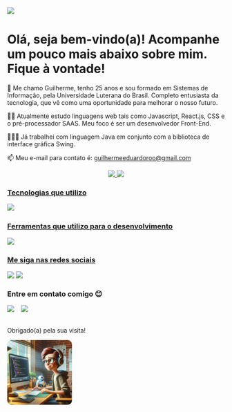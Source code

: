 <img src="./GUILHERME EDUARDO.gif"/>

# Olá, seja bem-vindo(a)! Acompanhe um pouco mais abaixo sobre mim. Fique à vontade!
      
🌱 Me chamo Guilherme, tenho 25 anos e sou formado em Sistemas de Informação, pela Universidade Luterana do Brasil. Completo entusiasta da tecnologia, que vê como uma oportunidade para melhorar o nosso futuro.

👨‍💻 Atualmente estudo linguagens web tais como Javascript, React.js, CSS e o pré-processador SAAS. Meu foco é ser um desenvolvedor Front-End.

👨🏻‍💼 Já trabalhei com linguagem Java em conjunto com a biblioteca de interface gráfica Swing.
      
📫 Meu e-mail para contato é: guilhermeeduardoroo@gmail.com
      
<div align="center">
  <a href="https://github.com/GuilhermeEduardo23">
  <img height="180em" src="https://github-readme-stats.vercel.app/api?username=GuilhermeEduardo23&show_icons=true&theme=dark&include_all_commits=true&count_private=true"/>
  <img height="180em" src="https://github-readme-stats.vercel.app/api/top-langs/?username=GuilhermeEduardo23&layout=compact&langs_count=7&theme=dark"/>
</div>

### Tecnologias que utilizo
<div style="display: inline_block">
  <img src="https://skillicons.dev/icons?i=js,html,css,java,react,sass,vite"/>
</div>

### Ferramentas que utilizo para o desenvolvimento
<div style="display: inline_block">
  <img src="https://skillicons.dev/icons?i=git,linux,postman,stackoverflow,vscode"/>
</div>

### Me siga nas redes sociais
<div>
  <a href="https://instagram.com/guilher.m3" target="_blank"><img src="https://img.shields.io/badge/-Instagram-%23E4405F?style=for-the-badge&logo=instagram&logoColor=white" target="_blank"></a>
  <a href="https://www.linkedin.com/in/guilherme-eduardo-7059bb178/" target="_blank"><img src="https://img.shields.io/badge/-LinkedIn-%230077B5?style=for-the-badge&logo=linkedin&logoColor=white" target="_blank"></a> 
</div>

### Entre em contato comigo 😊
<div style="display: flex; gap: 1rem">
  <a href = "mailto:guilhermeeduardoroo@gmail.com"><img src="https://img.shields.io/badge/-Gmail-%23333?style=for-the-badge&logo=gmail&logoColor=white" target="_blank"></a>
  <a href = "mailto:guilhermeeduardo-17@outlook.com"><img src="https://img.shields.io/badge/Microsoft_Outlook-0078D4?style=for-the-badge&logo=microsoft-outlook&logoColor=white"></a>
</div>

<br/>

<div>
  <p>Obrigado(a) pela sua visita!</p>
  <img src="./foto.jpeg" height= 150 style="border-radius: 10px"/>
</div>